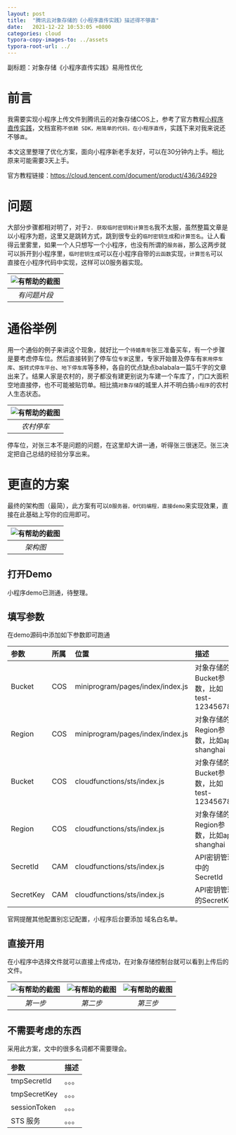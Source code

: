 ```yaml
---
layout: post
title:  "腾讯云对象存储的《小程序直传实践》描述得不够直"
date:   2021-12-22 10:53:05 +0800
categories: cloud
typora-copy-images-to: ../assets
typora-root-url: ../
---
```


副标题：对象存储《小程序直传实践》易用性优化

# 前言
我需要实现小程序上传文件到腾讯云的对象存储COS上，参考了官方教程[小程序直传实践][1]，文档宣称`不依赖 SDK，用简单的代码，在小程序直传`，实践下来对我来说还不够`直`。

本文这里整理了优化方案，面向小程序新老手友好，可以在30分钟内上手。相比原来可能需要3天上手。

官方教程链接：https://cloud.tencent.com/document/product/436/34929

# 问题
大部分步骤都相对明了，对于`2. 获取临时密钥和计算签名`我不太服，虽然整篇文章是以小程序为题，这里又是跳转方式，跳到很专业的`临时密钥生成`和`计算签名`。让人看得云里雾里，如果一个人只想写一个小程序，也没有所谓的`服务器`，那么这两步就可以拆开到小程序里，`临时密钥生成`可以在小程序自带的`云函数`实现，`计算签名`可以直接在小程序代码中实现，这样可以0服务器实现。

| ![有帮助的截图](/assets/WX20211222-102715.png) |
| :----------------------------------------: |
|          *有问题片段*          |

# 通俗举例
用一个通俗的例子来讲这个现象，就好比一个`待婚青年`张三准备买车，有一个步骤是要考虑停车位。然后直接转到了停车位`专家`这里，专家开始普及停车有`家用停车库`、`旋转式停车平台`、`地下停车库`等多种，各自的优点缺点balabala一篇5千字的文章出来了。结果人家是农村的，房子都没有建更别说为车建一个车库了，门口大面积空地直接停，也不可能被贴罚单。相比搞`对象存储`的城里人并不明白搞`小程序`的农村人生态状态。


| ![有帮助的截图](/assets/WechatIMG32.jpeg) |
| :----------------------------------------: |
|          *农村停车*          |

停车位，对张三本不是问题的问题，在这里却大讲一通，听得张三很迷茫。张三决定把自己总结的经验分享出来。

# 更直的方案
最终的架构图（最简），此方案有可以`0服务器，0代码编程，直接demo`来实现效果，直接在此基础上写你的应用即可。

| ![有帮助的截图](/assets/WechatIMG33.jpeg) |
| :----------------------------------------: |
|          *架构图*          |

## 打开Demo

小程序demo已测通，待整理。

## 填写参数

在demo源码中添加如下参数即可跑通

| 参数 | 所属 | 位置 | 描述 |
| :-----| :---- | :---- | :---- |
| Bucket | COS | miniprogram/pages/index/index.js | 对象存储的Bucket参数，比如test-123456789 |
| Region | COS | miniprogram/pages/index/index.js | 对象存储的Region参数，比如ap-shanghai|
| Bucket | COS | cloudfunctions/sts/index.js | 对象存储的Bucket参数，比如test-123456789 |
| Region | COS | cloudfunctions/sts/index.js | 对象存储的Region参数，比如ap-shanghai|
| SecretId | CAM | cloudfunctions/sts/index.js | API密钥管理中的SecretId |
| SecretKey | CAM | cloudfunctions/sts/index.js | API密钥管理的SecretKey |

官网提醒其他配置别忘记配置，小程序后台要添加 域名白名单。

## 直接开用

在小程序中选择文件就可以直接上传成功，在对象存储控制台就可以看到上传后的文件。

| ![有帮助的截图](/assets/WX20211222-151042.png) | ![有帮助的截图](/assets/WX20211222-151231.png) | ![有帮助的截图](/assets/WX20211222-150855.png) |
| :----------------: | :----------------------------------------: |:----------------------------------------: |
|          *第一步*          |         *第二步*          |         *第三步*          |


## 不需要考虑的东西

采用此方案，文中的很多名词都不需要理会。

| 参数 | 描述 |
| :-----| :---- |
| tmpSecretId | 。。。 |
| tmpSecretKey | 。。。|
| sessionToken | 。。。 |
| STS 服务 | 。。。 |

[1]: https://cloud.tencent.com/document/product/436/34929
